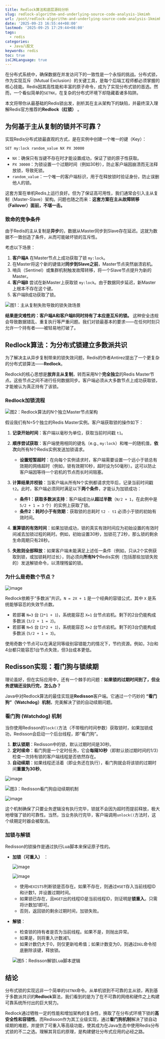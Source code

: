 ```yaml
---
title: Redlock算法和底层源码分析
slug: redlock-algorithm-and-underlying-source-code-analysis-1kmimh
url: /post/redlock-algorithm-and-underlying-source-code-analysis-1kmimh.html
date: '2025-09-23 16:55:44+08:00'
lastmod: '2025-09-25 17:29:44+08:00'
tags:
  - redis
categories:
  - Java八股文
keywords: redis
toc: true
isCJKLanguage: true
---
```






在分布式系统中，确保数据在并发访问下的一致性是一个永恒的挑战。分布式锁，作为实现互斥（Mutual Exclusion）的关键工具，是每个后端工程师都必须掌握的核心技能。Redis因其高性能和丰富的原子命令，成为了实现分布式锁的首选。然而，一个看似简单的`SETNX`，在复杂的分布式环境下却隐藏着诸多陷阱。

本文将带你从最基础的Redis锁出发，剖析其在主从架构下的缺陷，并最终深入理解Redis官方推荐的**Redlock（红锁）** 。

## **为何基于主从复制的锁并不可靠？**

实现Redis分布式锁最直观的方式，是在实例中创建一个唯一的键（Key）：

```
SET my:lock random_value NX PX 30000
```

- ​`NX`：确保只有当键不存在时才能设置成功，保证了锁的原子性获取。
- ​`PX 30000`：为锁设置一个过期时间（例如30秒），防止客户端因崩溃而无法释放锁，导致死锁。
- ​`random_value`：一个唯一的客户端标识，用于在释放锁时验证身份，防止误删他人的锁。

这套方案在单机Redis上运行良好。但为了保证高可用性，我们通常会引入主从复制（Master-Slave）架构。问题也随之而来：**这套方案在主从故障转移（Failover）面前，不堪一击。**

### **致命的竞争条件**

由于Redis的主从复制是**异步**的，数据从Master同步到Slave存在延迟。这就为数据不一致创造了条件，从而可能破坏锁的互斥性。

考虑以下场景：

1. **客户端A** 在Master节点上成功获取了锁 `my:lock`。
2. 在Master将这个新的键值对**同步到Slave之前**，Master节点突然崩溃宕机。
3. 哨兵（Sentinel）或集群机制触发故障转移，将一个Slave节点提升为新的Master。
4. **客户端B** 尝试在新Master上获取锁 `my:lock`。由于数据同步延迟，新Master上根本不存在这个键。
5. 客户端B成功获取了锁。

![图1：主从复制失败导致的锁失效场景](https://raw.githubusercontent.com/Anonymity-0/Picgo/main/img/20250923170310.png)

**结果是灾难性的：客户端A和客户端B同时持有了本应是互斥的锁。**  这种安全违规会导致数据错乱、重复执行等严重问题。我们对锁最基本的要求——在任何时刻只允许一个持有者——被轻易地打破了。

## **Redlock算法：为分布式锁建立多数派共识**

为了解决主从异步复制带来的锁失效问题，Redis的作者Antirez提出了一个更复杂的分布式锁算法——**Redlock**。

Redlock的核心思想是**放弃主从复制**，转而采用N个**完全独立**的Redis Master节点。这些节点之间不进行任何数据同步。客户端必须从大多数节点上成功获取锁，才能被认为真正持有了该锁。

### **Redlock加锁流程**

![图2：Redlock算法的N个独立Master节点架构](https://raw.githubusercontent.com/Anonymity-0/Picgo/main/img/20250923170538.png)

假设我们有N=5个独立的Redis Master实例。客户端获取锁的操作如下：

1. **记录开始时间**：客户端以毫秒为单位，获取当前时间戳 `t1`。
2. **顺序尝试获取**：客户端使用相同的键名（e.g., `my:lock`）和唯一的随机值，**依次**向所有N个Redis实例发送加锁请求。

    - **设置短暂超时**：在向每个实例请求时，客户端需要设置一个远小于锁总有效期的网络超时（例如，锁有效期10秒，超时设为50毫秒）。这可以防止客户端因等待一个宕机的节点而长时间阻塞。
3. **计算结果并校验**：当客户端从所有N个实例都请求完毕后，记录当前时间戳 `t2`。此时，客户端必须同时满足以下**两个条件**，才能认为加锁成功：

    - **条件1：获取多数派支持**：客户端成功从**超过半数**（`N/2 + 1`，在此例中是 `5/2 + 1 = 3` 个）的实例上获取了锁。
    - **条件2：耗时小于有效期**：获取锁的总耗时 `t2 - t1` 必须小于锁的初始有效时间。
4. **重算锁的有效时间**：如果加锁成功，锁的真实有效时间应为初始设置的有效时间减去加锁过程的耗时。例如，初始设置30秒，加锁花了2秒，那么锁的剩余生命周期只有28秒。
5. **失败则全部释放**：如果客户端未能满足上述任一条件（例如，只从2个实例获取到锁，或加锁耗时过长），则必须向**所有N个**Redis实例（包括那些加锁失败的）发送解锁命令，以清理残留的锁。

### **为什么是奇数个节点？**

![image](https://raw.githubusercontent.com/Anonymity-0/Picgo/main/img/20250923171542.png)

Redlock依赖于“多数派”共识。`N = 2X + 1` 是一个经典的容错公式，其中 `X` 是系统能够容忍的失效节点数。

- 若部署 `N=3` 台 (`2*1 + 1`)，系统能容忍 `X=1` 台节点宕机。剩下的2台仍能构成多数派 (`3/2 + 1 = 2`)。
- 若部署 `N=5` 台 (`2*2 + 1`)，系统能容忍 `X=2` 台节点宕机。剩下的3台仍能构成多数派 (`5/2 + 1 = 3`)。

使用奇数个节点可以在满足同等级别容错能力的情况下，节约资源。例如，3台和4台都只能容忍1台节点失效，但3台成本更低。

## **Redisson实现：看门狗与锁续期**

理论虽好，但在实际应用中，还有一个棘手的问题：**如果锁的过期时间到了，但业务逻辑还没执行完，怎么办？**

Java中对Redlock算法的最佳实现是**Redisson**客户端。它通过一个巧妙的 **“看门狗”（Watchdog）机制**，完美解决了锁的自动续期问题。

### **看门狗 (Watchdog) 机制**

当你使用Redisson的`lock()`方法（不带租约时间参数）获取锁时，如果加锁成功，Redisson会启动一个后台线程，即“看门狗”。

1. **默认锁期**：Redisson中的锁，默认过期时间是30秒。
2. **定时续命**：看门狗是一个定时任务，它会**每隔10秒**（即默认锁过期时间的1/3）检查一次持有锁的客户端线程是否依然存在。
3. **自动续期**：如果线程还活着（即业务还在执行），看门狗就会将该锁的过期时间**重置为30秒**。

![image](https://raw.githubusercontent.com/Anonymity-0/Picgo/main/img/20250923184712.png)

![图3：Redisson看门狗自动续期机制](https://raw.githubusercontent.com/Anonymity-0/Picgo/main/img/20250923184919.png)

![image](https://raw.githubusercontent.com/Anonymity-0/Picgo/main/img/20250923184813.png)

这个机制确保了只要业务逻辑没有执行完毕，锁就不会因为超时而提前释放，极大地增强了锁的可靠性。当然，当业务执行完毕，客户端调用`unlock()`方法时，这个续期定时器会被取消。

### **加锁与解锁**

Redisson的锁操作是通过执行Lua脚本来保证原子性的。

- **加锁（可重入）** ：

  ![image](https://raw.githubusercontent.com/Anonymity-0/Picgo/main/img/20250923184452.png)

  ![image](https://raw.githubusercontent.com/Anonymity-0/Picgo/main/img/20250923184529.png)

  - 使用`HEXISTS`判断锁是否存在。如果不存在，则通过`HSET`存入当前线程ID和计数1，并设置过期时间。
  - 如果锁已存在，且`HGET`出的线程ID是当前线程ID，则证明是**锁重入**。只需将计数加1即可。
  - 否则，返回锁的剩余过期时间，加锁失败。
- **解锁**：

  - 检查锁的持有者是否为当前线程。如果不是，则抛出异常。
  - 如果是，则将重入计数减1。
  - 如果计数仍大于0，则仅更新哈希值；如果计数变为0，则通过`DEL`命令彻底删除该键，释放锁。

  ![图5：Redisson解锁Lua脚本逻辑](https://raw.githubusercontent.com/Anonymity-0/Picgo/main/img/20250923184957.png)

## **结论**

分布式锁的实现远非一个简单的`SETNX`命令。从单机锁到不可靠的主从锁，再到基于多数派共识的**Redlock**算法，我们看到的是为了在不可靠的网络和硬件之上构建可靠系统所付出的巨大努力。

Redlock通过牺牲一定的性能和增加架构的复杂性，换取了在分布式环境下锁的**高安全性和容错性**。而Redisson作为其工业级实现，通过**看门狗机制**解决了锁自动续期的难题，并提供了可重入等高级功能，使其成为在Java生态中使用Redis分布式锁的不二之选。理解其背后的原理，是构建健壮分布式应用的必经之路。

